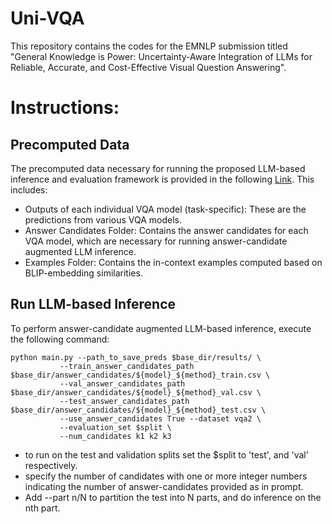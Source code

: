 # Uni-VQA

This repository contains the codes for the EMNLP submission titled "General Knowledge is Power: Uncertainty-Aware Integration of LLMs for Reliable, Accurate, and Cost-Effective Visual Question Answering".

# Instructions:

## Precomputed Data
The precomputed data necessary for running the proposed LLM-based inference and evaluation framework is provided in the following [Link](https://drive.google.com/drive/folders/1Y2G5mkW72wKCjib0kmVF3BjjfFNkRHcA?usp=drive_link). This includes:

- Outputs of each individual VQA model (task-specific): These are the predictions from various VQA models.
- Answer Candidates Folder: Contains the answer candidates for each VQA model, which are necessary for running answer-candidate augmented LLM inference.
- Examples Folder: Contains the in-context examples computed based on BLIP-embedding similarities.

## Run LLM-based Inference

To perform answer-candidate augmented LLM-based inference, execute the following command:

    python main.py --path_to_save_preds $base_dir/results/ \
               --train_answer_candidates_path $base_dir/answer_candidates/${model}_${method}_train.csv \
               --val_answer_candidates_path $base_dir/answer_candidates/${model}_${method}_val.csv \
               --test_answer_candidates_path $base_dir/answer_candidates/${model}_${method}_test.csv \
               --use_answer_candidates True --dataset vqa2 \
               --evaluation_set $split \
               --num_candidates k1 k2 k3

- to run on the test and validation splits set the $split to 'test', and 'val' respectively.
- specify the number of candidates with one or more integer numbers indicating the number of answer-candidates provided as in prompt.
- Add --part n/N to partition the test into N parts, and do inference on the nth part.

